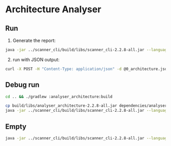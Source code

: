 # Architecture Analyser

## Run

1. Generate the report:

```bash
java -jar ../scanner_cli/build/libs/scanner_cli-2.2.8-all.jar --language=go --with-structure-cache --type=architecture --output=json --path=. 
```

2. run with JSON output:

```bash
curl -X POST -H "Content-Type: application/json" -d @0_architecture.json http://localhost:3000/api/scanner/1/reporting
```

## Debug run

```bash
cd .. && ./gradlew :analyser_architecture:build
```


```bash
cp build/libs/analyser_architecture-2.2.8-all.jar dependencies/analysers
java -jar ../scanner_cli/build/libs/scanner_cli-2.2.8-all.jar --language=kotlin --type=architecture --output=json --path=/Users/phodal/test/Bilibili-Go-Backup/app 
```


## Empty

```bash
java -jar ../scanner_cli/build/libs/scanner_cli-2.2.8-all.jar --language=java --features=apicalls --features=datamap --output=json --path=/Users/phodal/test/new-protos
```
